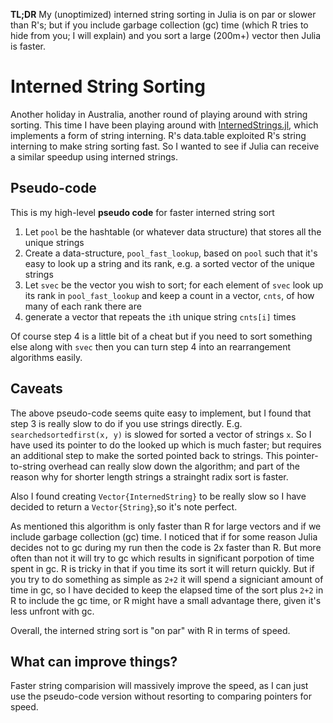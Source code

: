 **TL;DR**
My (unoptimized) interned string sorting in Julia is on par or slower than R's; but if you include garbage collection (gc) time (which R tries to hide from you; I will explain) and you sort a large (200m+) vector then Julia is faster.

# Interned String Sorting
Another holiday in Australia, another round of playing around with string sorting. This time I have been playing around with [InternedStrings.jl](https://github.com/oxinabox/InternedStrings.jl), which implements a form of string interning. R's data.table exploited R's string interning to make string sorting fast. So I wanted to see if Julia can receive a similar speedup using interned strings. 

## Pseudo-code
This is my high-level **pseudo code** for faster interned string sort

1. Let `pool` be the hashtable (or whatever data structure) that stores all the unique strings
2. Create a data-structure, `pool_fast_lookup`, based on `pool` such that it's easy to look up a string and its rank, e.g. a sorted vector of the unique strings
3. Let `svec` be the vector you wish to sort; for each element of `svec` look up its rank in `pool_fast_lookup` and keep a count in a vector, `cnts`, of how many of each rank there are
4. generate a vector that repeats the `i`th unique string `cnts[i]` times

Of course step 4 is a little bit of a cheat but if you need to sort something else along with `svec` then you can turn step 4 into an rearrangement algorithms easily.

## Caveats
The above pseudo-code seems quite easy to implement, but I found that step 3 is really slow to do if you use strings directly. E.g. `searchedsortedfirst(x, y)` is slowed for sorted a vector of strings `x`. So I have used its pointer to do the looked up which is much faster; but requires an additional step to make the sorted pointed back to strings. This pointer-to-string overhead can really slow down the algorithm; and part of the reason why for shorter length strings a strainght radix sort is faster.

Also I found creating `Vector{InternedString}` to be really slow so I have decided to return a `Vector{String}`,so it's note perfect.

As mentioned this algorithm is only faster than R for large vectors and if we include garbage collection (gc) time. I noticed that if for some reason Julia decides not to gc during my run then the code is 2x faster than R. But more often than not it will try to gc which results in significant porpotion of time spent in gc. R is tricky in that if you time its sort it will return quickly. But if you try to do something as simple as `2+2` it will spend a signiciant amount of time in gc, so I have decided to keep the elapsed time of the sort plus `2+2` in R to include the gc time, or R might have a small advantage there, given it's less unfront with gc.

Overall, the interned string sort is "on par" with R in terms of speed.

## What can improve things?
Faster string comparision will massively improve the speed, as I can just use the pseudo-code version without resorting to comparing pointers for speed.




